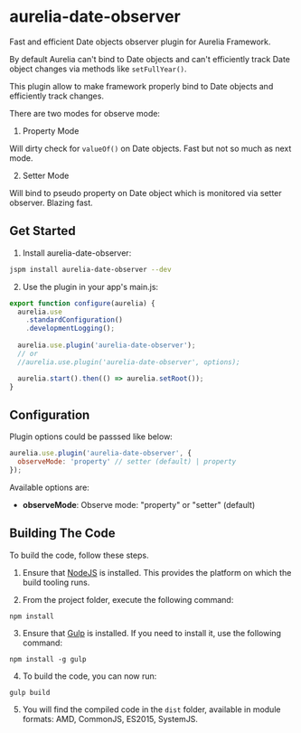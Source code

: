 # aurelia-date-observer #

Fast and efficient Date objects observer plugin for Aurelia Framework.

By default Aurelia can't bind to Date objects and can't efficiently track
Date object changes via methods like `setFullYear()`.

This plugin allow to make framework properly bind to Date objects and efficiently track changes.

There are two modes for observe mode:

1. Property Mode

  Will dirty check for `valueOf()` on Date objects. Fast but not so much as next mode.

2. Setter Mode

  Will bind to pseudo property on Date object which is monitored via setter observer. Blazing fast.

## Get Started ##

1. Install aurelia-date-observer:

  ```bash
  jspm install aurelia-date-observer --dev
  ```
  
2. Use the plugin in your app's main.js:

  ```javascript
  export function configure(aurelia) {
    aurelia.use
      .standardConfiguration()
      .developmentLogging();
   
    aurelia.use.plugin('aurelia-date-observer');
    // or
    //aurelia.use.plugin('aurelia-date-observer', options);

    aurelia.start().then(() => aurelia.setRoot());
  }
  ```

## Configuration ##

Plugin options could be passsed like below:

  ```javascript
  aurelia.use.plugin('aurelia-date-observer', {
    observeMode: 'property' // setter (default) | property
  });
  ```

Available options are:

- **observeMode**: Observe mode: "property" or "setter" (default)

## Building The Code ##

To build the code, follow these steps.

1. Ensure that [NodeJS](http://nodejs.org/) is installed. This provides the platform on which the build tooling runs.

2. From the project folder, execute the following command:

  ```shell
  npm install
  ```
  
3. Ensure that [Gulp](http://gulpjs.com/) is installed. If you need to install it, use the following command:

  ```shell
  npm install -g gulp
  ```
  
4. To build the code, you can now run:

  ```shell
  gulp build
  ```
  
5. You will find the compiled code in the `dist` folder, available in module formats: AMD, CommonJS, ES2015, SystemJS.
